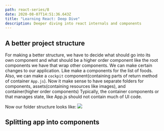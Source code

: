 ```yaml
---
path: react-series/8
date: 2020-08-07T14:51:36.643Z
title: "Learning React: Deep Dive"
description: Deeper diving into react internals and components
---
```

## A better project structure
For making a better structure, we have to decide what should go into its own component and what should be a higher order component like the root components we have that wrap  other components.
We can make certain changes to our application. Like make a components for the list of foods. Also, we can make a `cockpit` component(containing parts of return method of container `App.js`).
Now it make sense to have separate folders for components, assets(containing resources like images), and container(higher order components)
Typically, the container components or that manages state, like App.js should not contain much of UI code.

Now our folder structure looks like:
![](https://ik.imagekit.io/18dkv5g43j/React_udemy/7/folder-structure_SaHruXhuL.png)

## Splitting app into components

